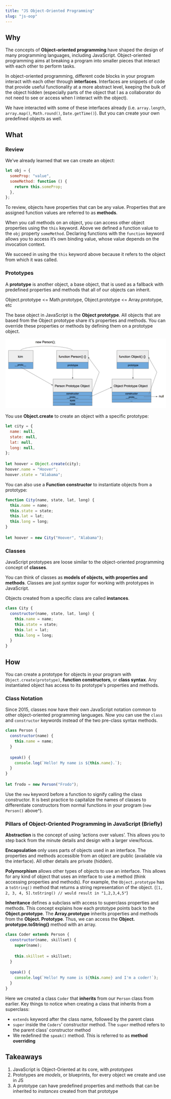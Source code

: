 ```yaml
---
title: "JS Object-Oriented Programming"
slug: "js-oop"
---
```


## Why

The concepts of **Object-oriented programming** have shaped the design of many programming languages, including JavaScript. Object-oriented programming aims at breaking a program into smaller pieces that interact with each other to perform tasks.

In object-oriented programming, different code blocks in your program interact with each other through **interfaces**. Interfaces are snippets of code that provide useful functionality at a more abstract level, keeping the bulk of the object hidden (especially parts of the object that I as a collaborator do not need to see or access when I interact with the object).

We have interacted with some of these interfaces already (i.e. `array.length`, `array.map()`, `Math.round()`, `Date.getTime()`). But you can create your own predefined objects as well.

## What

### Review

We’ve already learned that we can create an object:

```js
let obj = {
  someProp: "value",
  someMethod: function () {
    return this.someProp;
  },
};
```

To review, objects have properties that can be any value. Properties that are assigned function values are referred to as **methods**.

When you call methods on an object, you can access other object properties using the `this` keyword. Above we defined a function value to the `obj` property `someMethod`. Declaring functions with the `function` keyword allows you to access it’s own binding value, whose value depends on the invocation context.

We succeed in using the `this` keyword above because it refers to the object from which it was called.

### Prototypes

A **prototype** is another object, a base object, that is used as a fallback with predefined properties and methods that all of our objects can inherit.

Object.prototype &lt;= Math.prototype, Object.prototype &lt;= Array.prototype, etc

The base object in JavaScript is the **Object prototype**. All objects that are based from the Object prototype share it’s properties and methods. You can override these properties or methods by defining them on a prototype object.

![alt_text](../assets/lectures/javascript/prototype-chain.png)

You use **Object.create** to create an object with a specific prototype:

```js
let city = {
  name: null,
  state: null,
  lat: null,
  long: null,
};

let hoover = Object.create(city);
hoover.name = "Hoover";
hoover.state = "Alabama";
```

You can also use a **Function constructor** to instantiate objects from a prototype:

```js
function City(name, state, lat, long) {
  this.name = name;
  this.state = state;
  this.lat = lat;
  this.long = long;
}

let hoover = new City("Hoover", "Alabama");
```

### Classes

JavaScript prototypes are loose similar to the object-oriented programming concept of **classes**.

You can think of classes as **models of objects, with properties and methods**. Classes are just _syntax sugar_ for working with prototypes in JavaScript.

Objects created from a specific class are called **instances**.

```js
class City {
  constructor(name, state, lat, long) {
    this.name = name;
    this.state = state;
    this.lat = lat;
    this.long = long;
  }
}
```

## How

You can create a prototype for objects in your program with `Object.create(prototype)`, **function constructors**, or **class syntax**. Any instantiated object has access to its prototype's properties and methods.

### Class Notation

Since 2015, classes now have their own JavaScript notation common to other object-oriented programming languages. Now you can use the `class` and `constructor` keywords instead of the two pre-class syntax methods.

```js
class Person {
  constructor(name) {
    this.name = name;
  }

  speak() {
    console.log(`Hello! My name is ${this.name}.`);
  }
}

let frodo = new Person("Frodo");
```

Use the `new` keyword before a function to signify calling the class constructor. It is best practice to capitalize the names of classes to differentiate constructors from normal functions in your program (`new Person()` above^).

### Pillars of Object-Oriented Programming in JavaScript (Briefly)

**Abstraction** is the concept of using ‘actions over values’. This allows you to step back from the minute details and design with a larger view/focus.

**Encapsulation** only uses parts of objects used in an interface. The properties and methods accessible from an object are public (available via the interface). All other details are private (hidden).

**Polymorphism** allows other types of objects to use an interface. This allows for any kind of object that uses an interface to use a method (think accessing properties and methods). For example, the `Object.prototype` has a `toString()` method that returns a string representation of the object. (`[1, 2, 3, 4, 5].toString() // would result in "1,2,3,4,5"`)

**Inheritance** defines a subclass with access to superclass properties and methods. This concept explains how each prototype points back to the **Object.prototype**. The **Array.prototype** inherits properties and methods from the **Object. Prototype**. Thus, we can access the **Object. prototype.toString()** method with an array.

```js
class Coder extends Person {
  constructor(name, skillset) {
    super(name);

    this.skillset = skillset;
  }

  speak() {
    console.log(`Hello! My name is ${this.name} and I'm a coder!`);
  }
}
```

Here we created a class `Coder` that **inherits** from our `Person` class from earlier. Key things to notice when creating a class that inherits from a superclass:

- `extends` keyword after the class name, followed by the parent class
- `super` inside the `Coders`’ constructor method. The `super` method refers to the parent class’ constructor method
- We redefined the `speak()` method. This is referred to as **method overriding**

## Takeaways

1. JavaScript is Object-Oriented at its core, with _prototypes_
2. Prototypes are _models_, or blueprints, for every object we create and use in JS
3. A prototype can have predefined properties and methods that can be inherited to _instances_ created from that prototype
